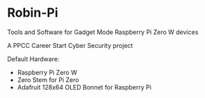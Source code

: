 # Robin-Pi
Tools and Software for Gadget Mode Raspberry Pi Zero W devices

A PPCC Career Start Cyber Security project

Default Hardware:
  * Raspberry Pi Zero W
  * Zero Stem for Pi Zero
  * Adafruit 128x64 OLED Bonnet for Raspberry Pi

